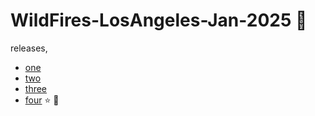 #  WildFires-LosAngeles-Jan-2025 🎰

releases,

- [one](release-one.md)
- [two](release-two.md)
- [three](release-three.md)
- [four](release-four.md) ⭐️ 🎰